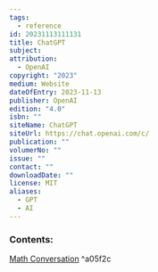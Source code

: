 ```yaml
---
tags:
  - reference
id: 20231113111131
title: ChatGPT
subject: 
attribution:
  - OpenAI
copyright: "2023"
medium: Website
dateOfEntry: 2023-11-13
publisher: OpenAI
edition: "4.0"
isbn: ""
siteName: ChatGPT
siteUrl: https://chat.openai.com/c/
publication: ""
volumerNo: ""
issue: ""
contact: ""
downloadDate: ""
license: MIT
aliases:
  - GPT
  - AI
---
```

### Contents:
[Math Conversation](https://chat.openai.com/c/2953e93d-9d86-4609-9a95-a6fafb8ea3ef) ^a05f2c
